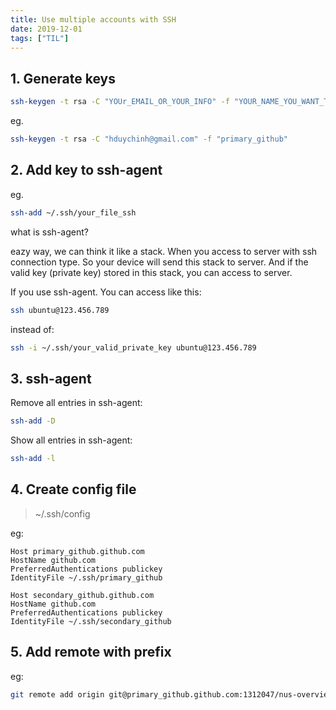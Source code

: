 ```yaml
---
title: Use multiple accounts with SSH
date: 2019-12-01
tags: ["TIL"]
---
```


## 1. Generate keys

```bash
ssh-keygen -t rsa -C "YOUr_EMAIL_OR_YOUR_INFO" -f "YOUR_NAME_YOU_WANT_TO_SET_FOR_THIS_KEY"
```

eg.
```bash
ssh-keygen -t rsa -C "hduychinh@gmail.com" -f "primary_github"
```


## 2. Add key to ssh-agent

eg.
```bash
ssh-add ~/.ssh/your_file_ssh
```

what is ssh-agent?

eazy way, we can think it like a stack. When you access to server with ssh connection type.
So your device will send this stack to server. And if the valid key (private key) stored in this stack, you can access to server.

If you use ssh-agent. You can access like this:

```bash
ssh ubuntu@123.456.789
```

instead of:

```bash
ssh -i ~/.ssh/your_valid_private_key ubuntu@123.456.789
```

## 3. ssh-agent

Remove all entries in ssh-agent:
```bash
ssh-add -D
```

Show all entries in ssh-agent:
```bash
ssh-add -l
```

## 4. Create config file

> ~/.ssh/config

eg:

```
Host primary_github.github.com
HostName github.com
PreferredAuthentications publickey
IdentityFile ~/.ssh/primary_github

Host secondary_github.github.com
HostName github.com
PreferredAuthentications publickey
IdentityFile ~/.ssh/secondary_github
```
## 5. Add remote with prefix

eg:
```bash
git remote add origin git@primary_github.github.com:1312047/nus-overview.git
```
